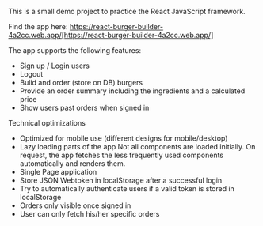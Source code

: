 This is a small demo project to practice the React JavaScript framework.

Find the app here: https://react-burger-builder-4a2cc.web.app/[https://react-burger-builder-4a2cc.web.app/]

The app supports the following features:
- Sign up / Login users
- Logout
- Bulid and order (store on DB) burgers
- Provide an order summary including the ingredients and a calculated price
- Show users past orders when signed in

Technical optimizations
- Optimized for mobile use (different designs for mobile/desktop)
- Lazy loading parts of the app
  Not all components are loaded initially. On request, the app fetches the less frequently used components automatically and renders them.
- Single Page application
- Store JSON Webtoken in localStorage after a successful login
- Try to automatically authenticate users if a valid token is stored in localStorage
- Orders only visible once signed in
- User can only fetch his/her specific orders
